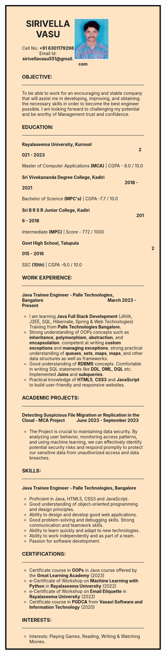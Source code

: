 <html>
<head>
    <meta charset="UTF-8">
    <meta name="viewport" content="width=device-width, initial-scale=1.0">
    <title>Resume</title>
    <style>
        .resume {
            padding-right: 10%;
            padding-left: 10%;
            background-color: bisque;
            border: 4px solid black;
        }
        .title {
            text-align: center;
        }
        ul {
            list-style-type: circle;
        }
        .photo {
            padding-right: 3cm;
            float: right;
        }
        img {
            height: 3.5cm;
            width: 3cm;
        }
    </style>
</head>
<body>
    <form class="resume">
        <div class="title">
            <div class="photo"><img src="myphoto.jpg" alt="User Photo"></div>
            <h1 class="name">SIRIVELLA VASU</h1>
            <p>Cell No: <b>+91 6301179298</b> <br> Email Id: <b>sirivellavasu551@gmail.com</b></p>
        </div>
        <div>
            <h3>OBJECTIVE:
                <hr>
            </h3>
            <p>To be able to work for an encouraging and stable company that will assist me in developing, improving,
                and
                obtaining the necessary skills in order to become the best engineer possible. I am looking forward to
                challenging my potential and be worthy of Management trust and confidence.</p>
        </div>
        <div>
            <h3>EDUCATION:
                <hr>
            </h3>
            <div>
                <h4><span>Rayalaseema University, Kurnool</span> <span style="margin-left: 10cm;">2021 - 2023</span>
                </h4>
                <p>Master of Computer Applications <b>(MCA)</b> | CGPA - 8.0 / 10.0</p>
            </div>
            <div>
                <h4><span>Sri Vivekananda Degree College, Kadiri</span> <span style="margin-left: 8.8cm;">2018 -
                        2021</span>
                </h4>
                <p>Bachelor of Science <b>(MPC's)</b> | CGPA -7.7 / 10.0</p>
            </div>
            <div>
                <h4><span>Sri B R S R Junior College, Kadiri</span> <span style="margin-left: 9.8cm;">2016 - 2018</span>
                </h4>
                <p>Intermediate <b>(MPC)</b> | Score - 772 / 1000</p>
            </div>
            <div>
                <h4><span>Govt High School, Talupula</span> <span style="margin-left: 11.1cm;">2015 - 2016</span></h4>
                <p>SSC <b>(10th)</b> | CGPA -9.0 / 10.0</p>
            </div>
        </div>
        <div>
            <h3>WORK EXPERIENCE:
                <hr>
            </h3>
            <h4><span>Java Trainee Engineer - Palle Technologies, Bangalore</span><span
                    style="margin-left: 5.5cm;">March
                    2023 - Present</span></h4>
            <ul>
                <li>I am learning <b>Java Full Stack Development</b> (JAVA, J2EE, SQL, Hibernate, Spring & Web
                    Technologies)
                    Training
                    from <b>Palle Technologies Bangalore.</b></li>
                <li>Strong understanding of OOPs concepts such as <b>inheritance</b>, <b>polymorphism</b>,
                    <b>abstraction</b>, and <b>encapsulation</b>.
                    competent at writing <b>custom exceptions</b> and <b>managing exceptions</b>. strong practical
                    understanding of
                    <b>queues</b>,
                    <b>sets</b>, <b>maps</b>,
                    <b>maps</b>, and other data structures as well as frameworks.
                </li>
                <li>Good understanding of <b>RDBMS</b> concepts. Comfortable in writing SQL statements like <b>DDL</b>,
                    <b>DML</b>, <b>DQL</b>
                    etc.
                    Implemented <b>Joins</b> and <b>subqueries</b>.
                </li>
                <li>Practical knowledge of <b>HTML5</b>, <b>CSS3</b> and <b>JavaScript</b> to build user-friendly and
                    responsive websites.</li>
            </ul>
        </div>
        <div>
            <h3>ACADEMIC PROJECTS:
                <hr>
            </h3>
            <h4><span>Detecting Suspicious File Migration or Replication in the Cloud - MCA Project</span><span
                    style="margin-left: 1cm;">June 2023 - September 2023</span></h4>
            <ul>
                <li>The Project is crucial to maintaining data security. By analyzing user behavior, monitoring access
                    patterns,
                    and using machine learning, we can effectively identify potential security risks and respond
                    promptly to
                    protect our sensitive data from unauthorized access and data breaches.</li>
            </ul>
        </div>
        <div>
            <h3>SKILLS:
                <hr>
            </h3>
            <h4>Java Trainee Engineer - Palle Technologies, Bangalore</h4>
            <ul>
                <li>Proficient in Java, HTML5, CSS3 and JavaScript.</li>
                <li>Good understanding of object-oriented programming and design principles.</li>
                <li>Ability to design and develop good web applications.</li>
                <li>Good problem-solving and debugging skills. Strong communication and teamwork skills.</li>
                <li>Ability to learn quickly and adapt to new technologies.</li>
                <li>Ability to work independently and as part of a team.</li>
                <li>Passion for software development.</li>
            </ul>
            <div>
                <h3>CERTIFICATIONS:
                    <hr>
                </h3>
                <ul>
                    <li>Certificate course in <b>OOPs</b> in Java course offered by the <b>Great Learning Academy</b>
                        (2023)
                    </li>
                    <li>e-Certificate of Workshop on <b>Machine Learning with Python</b> in <b>Rayalaseema
                            University</b>
                        (2022)</li>
                    <li>e-Certificate of Workshop on <b>Email Etiquette</b> in <b>Rayalaseema University</b> (2022)</li>
                    <li>Certificate course in <b>PGDCA</b> from <b>Vasavi Software and Information Technology</b> (2020)
                    </li>
                </ul>
                <div>
                    <h3>INTERESTS:
                        <hr>
                    </h3>
                    <ul>
                        <li>Interests: Playing Games, Reading, Writing & Watching Movies.</li>
                    </ul>
                </div>
            </div>
    </form>
        </body>
</html>
